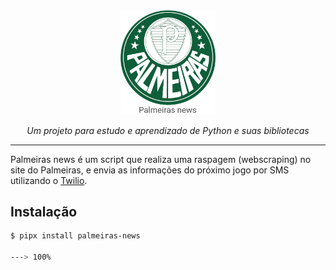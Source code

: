 <div align="center">
    <img class="logo" src="docs/assets/palmeiras_news.png" width="30%">
</div>
<p align="center">
    <em>Um projeto para estudo e aprendizado de Python e suas bibliotecas</em>
</p>

---

Palmeiras news é um script que realiza uma raspagem (webscraping) no site do Palmeiras, e envia as informações do próximo jogo por SMS utilizando o <a href="https://www.twilio.com/pt-br" target="_blank">Twilio</a>.

## Instalação

<div class="termy">

```bash
$ pipx install palmeiras-news

---> 100%
```

</div>